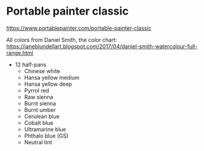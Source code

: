 # Portable painter classic

<https://www.portablepainter.com/portable-painter-classic>

All colors from Daniel Smith, the color chart:
<https://janeblundellart.blogspot.com/2017/04/daniel-smith-watercolour-full-range.html>

* 12 half-pans
  * Chinese white
  * Hansa yellow medium
  * Hansa yellow deep
  * Pyrrol red
  * Raw sienna
  * Burnt sienna
  * Burnt umber
  * Cerulean blue
  * Cobalt blue
  * Ultramarine blue
  * Phthalo blue (GS)
  * Neutral tint

